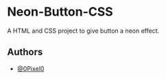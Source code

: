 
# Neon-Button-CSS

A HTML and CSS project to give button a neon effect.


## Authors

- [@0Pixel0](https://www.github.com/0Pixel0)




